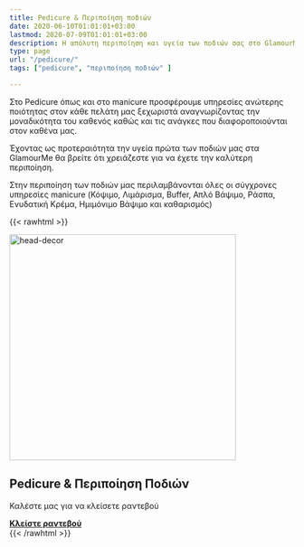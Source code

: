 ```yaml
---
title: Pedicure & Περιποίηση ποδιών
date: 2020-06-10T01:01:01+03:00
lastmod: 2020-07-09T01:01:01+03:00
description: Η απόλυτη περιποίηση και υγεία των ποδιών σας στο GlamourMe.
type: page
url: "/pedicure/"
tags: ["pedicure", "περιποίηση ποδιών" ]

---
```


Στο Pedicure όπως και στο manicure προσφέρουμε υπηρεσίες ανώτερης ποιότητας στον κάθε πελάτη μας ξεχωριστά αναγνωρίζοντας την μοναδικότητα του καθενός καθώς και τις ανάγκες που διαφοροποιούνται στον καθένα μας. 

Έχοντας ως προτεραιότητα την υγεία πρώτα των ποδιών μας στα GlamourMe θα βρείτε ότι χρειάζεστε για να έχετε την καλύτερη περιποίηση.

Στην περιποίηση των ποδιών μας περιλαμβάνονται όλες οι σύγχρονες υπηρεσίες manicure (Κόψιμο, Λιμάρισμα, Βuffer, Απλό Βάψιμο, Ράσπα, Ενυδατική Κρέμα, Ημιμόνιμο Βάψιμο και καθαρισμός)


{{< rawhtml >}}
<div class="card-content">
	<div class="content"><img src="/img/υπηρεσίες/pedicure-ανάβυσσος.jpg" alt="head-decor" width="400" height="400"></div>
</div>

<section class="section">
	<div class="container">
		<h2>Pedicure  & Περιποίηση Ποδιών</h2>
		<p>Καλέστε μας για να κλείσετε ραντεβού</p>
		<a class="button is-medium is-danger" href="tel:2291159320"><b>Κλείστε ραντεβού</b></a>
	</div>
</section>
{{< /rawhtml >}}